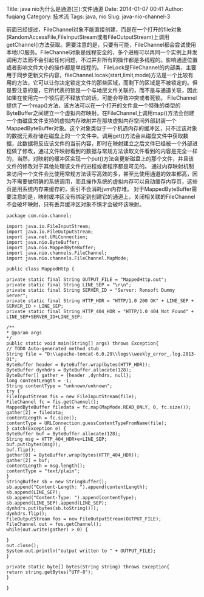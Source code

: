 Title: java nio为什么是通道(三):文件通道
Date: 2014-01-07 00:41
Author: fuqiang
Category: 技术流
Tags: java, nio
Slug: java-nio-channel-3


前面已经提过，FileChannel对象不能直接创建，而是在一个打开的file对象(RandomAccessFile,FileInputStream或者FileOutputStream)上调用getChannel()方法获取。需要注意的是，只要有可能，FileChannel都会尝试使用本地I/O服务。FileChannel对象是线程安全的，多个进程可以再同一个实例上并发调用方法而不会引起任何问题，不过并非所有的操作都是多线程的。影响通道位置或者影响文件大小的操作都是单线程的。
FileLock是FileChannel的内部类，主要用于同步更新文件内容，fileChannel.locak(start,limit,mode)方法是一个比较有用的方法，它可以让你决定锁定文件的那些区域，而剩下的区域是不被锁定的。但是要注意的是，它所代表的锁是一个与地层文件关联的，而不是与通道关联，因此如果在使用完一个锁后而不释放它的话，可能会导致冲突或者死锁。
FileChannel提供了一个map()方法，该方法可以在一个打开的文件盒一个特殊的类型的ByteBuffer之间建立一个虚拟内存映射。在FileChannel上调用map()方法会创建一个由磁盘文件支持的虚拟内存映射并在那块虚拟内存空间外部封装一个MappedByteBuffer对象。这个对象类似于一个机遇内存的缓冲区，只不过该对象的数据元素存储在磁盘上的一个文件中。调用get()方法会从磁盘文件中获取数据，此数据将反应该文件的当前内容，即时在映射建立之后文件已经被一个外部进程做了修改，通过文件映射看到的数据与常规方法读取文件看到的内容是完全一样的，当然，对映射的缓冲区实现一个put()方法会更新磁盘上的那个文件，并且该文件的修改对于其他处理该文件的进程或者程序都是可见的。
通过内存映射机制来访问一个文件会比使用常规方法读写高效的多，甚至比使用通道的效率都高，因为不需要做明确的系统调用，而且操作系统的虚拟内存可以自动缓存内存页，这些页是用系统内存来缓存的，索引不会消耗jvm内存堆。
对于MappedByteBuffer需要注意的是，映射缓冲区没有绑定到创建它的通道上，关闭相关联的FileChannel不会破坏映射，只有丢弃缓冲区对象不慎才会破坏该映射。

    package com.nio.channel;

    import java.io.FileInputStream;
    import java.io.FileOutputStream;
    import java.net.URLConnection;
    import java.nio.ByteBuffer;
    import java.nio.MappedByteBuffer;
    import java.nio.channels.FileChannel;
    import java.nio.channels.FileChannel.MapMode;

    public class MappedHttp {

    private static final String OUTPUT_FILE = "MappedHttp.out";
    private static final String LINE_SEP = "\r\n";
    private static final String SERVER_ID = "Server: Ronsoft Dummy Server";
    private static final String HTTP_HDR = "HTTP/1.0 200 OK" + LINE_SEP + SERVER_ID + LINE_SEP;
    private static final String HTTP_404_HDR = "HTTP/1.0 404 Not Found" + LINE_SEP+SERVER_ID+LINE_SEP;

    /**
    * @param args
    */
    public static void main(String[] args) throws Exception{
    // TODO Auto-generated method stub
    String file = "D:\\apache-tomcat-6.0.29\\logs\\weekly_error_.log.2013-01";
    ByteBuffer header = ByteBuffer.wrap(bytes(HTTP_HDR));
    ByteBuffer dynhdrs = ByteBuffer.allocate(128);
    ByteBuffer[] gather = {header ,dynhdrs, null};
    long contentLength = -1;
    String contentType = "unknown/unknown";
    try {
    FileInputStream fis = new FileInputStream(file);
    FileChannel fc = fis.getChannel();
    MappedByteBuffer filedata = fc.map(MapMode.READ_ONLY, 0, fc.size());
    gather[2] = filedata;
    contentLength = fc.size();
    contentType = URLConnection.guessContentTypeFromName(file);
    } catch(Exception e) {
    ByteBuffer buf = ByteBuffer.allocate(128);
    String msg = HTTP_404_HDR+e+LINE_SEP;
    buf.put(bytes(msg));
    buf.flip();
    gather[0] = ByteBuffer.wrap(bytes(HTTP_404_HDR));
    gather[2] = buf;
    contentLength = msg.length();
    contentType = "text/plain";
    }
    StringBuffer sb = new StringBuffer();
    sb.append("Content-Length: ").append(contentLength);
    sb.append(LINE_SEP);
    sb.append("Content-Type: ").append(contentType);
    sb.append(LINE_SEP).append(LINE_SEP);
    dynhdrs.put(bytes(sb.toString()));
    dynhdrs.flip();
    FileOutputStream fos = new FileOutputStream(OUTPUT_FILE);
    FileChannel out = fos.getChannel();
    while(out.write(gather) > 0) {

    }
    out.close();
    System.out.println("output written to " + OUTPUT_FILE);
    }

    private static byte[] bytes(String string) throws Exception{
    return string.getBytes("UTF-8");
    }

    }
